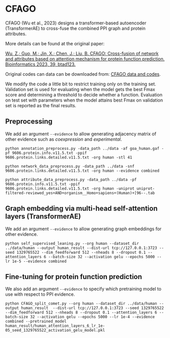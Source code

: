 # CFAGO

CFAGO (Wu et al., 2023) designs a transformer-based autoencoder (TransformerAE) to cross-fuse the combined PPI graph and protein attributes.

More details can be found at the original paper: 

[Wu, Z.; Guo, M.; Jin, X.; Chen, J.; Liu, B. CFAGO: Cross-fusion of network and attributes based on attention mechanism for protein function prediction. Bioinformatics 2023, 39, btad123.](https://academic.oup.com/bioinformatics/article/39/3/btad123/7072461)

Original codes can data can be downloaded from: [CFAGO data and codes]((http://bliulab.net/CFAGO)).

We modify the code a little bit to restrict training only on the training set. Validation set is used for evaluating when the model gets the best Fmax score and determining a threshold to decide whether a function. Evaluation on test set with parameters when the model attains best Fmax on validation set is reported as the final results.

## Preprocessing

We add an argument `--evidence` to allow generating adjacency matrix of other evidence such as _coexpression_ and _experimental_.

```
python annotation_preprocess.py -data_path ../data -af goa_human.gaf -pf 9606.protein.info.v11.5.txt -ppif 9606.protein.links.detailed.v11.5.txt -org human -stl 41

python network_data_preprocess.py -data_path ../data -snf 9606.protein.links.detailed.v11.5.txt -org human --evidence combined

python attribute_data_preprocess.py -data_path ../data -pf 9606.protein.info.v11.5.txt -ppif 9606.protein.links.detailed.v11.5.txt -org human -uniprot uniprot-filtered-reviewed_yes+AND+organism__Homo+sapiens+(Human)+[96--.tab
```

## Graph embedding via multi-head self-attention layers (TransformerAE)

We add an argument `--evidence` to allow generating graph embeddings for other evidence.

```
python self_supervised_leaning.py --org human --dataset_dir ../data/human --output human_result --dist-url tcp://127.0.0.1:3723 --seed 1329765522 --dim_feedforward 512 --nheads 8 --dropout 0.1 --attention_layers 6 --batch-size 32 --activation gelu --epochs 5000 --lr 1e-5 --evidence combined
```

## Fine-tuning for protein function prediction

We also add an argument `--evidence` to specify which pretraining model to use with respect to PPI evidence.

```
python CFAGO_split_comet.py --org human --dataset_dir ../data/human --output human_result  --dist-url tcp://127.0.0.1:3723 --seed 1329765522 --dim_feedforward 512 --nheads 8 --dropout 0.1 --attention_layers 6 --batch-size 32 --activation gelu --epochs 5000 --lr 1e-4 --evidence combined --pretrained_model human_result/human_attention_layers_6_lr_1e-05_seed_1329765522_activation_gelu_model.pkl
```
